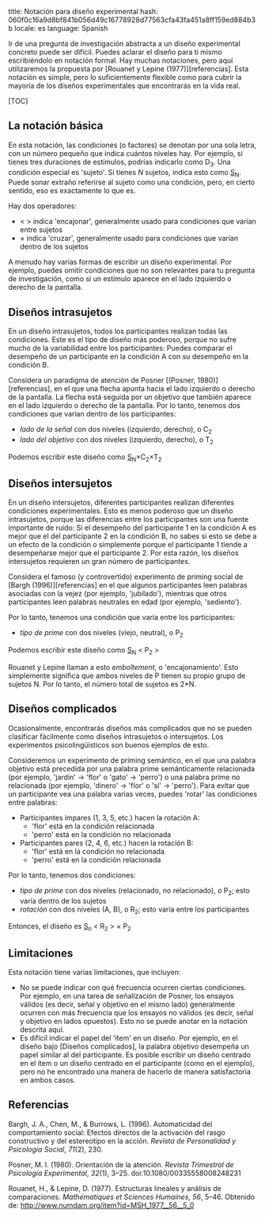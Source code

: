 title: Notación para diseño experimental
hash: 060f0c16a9d8bf841b056d49c16778928d77563cfa43fa451a8ff159ed884b3b
locale: es
language: Spanish

Ir de una pregunta de investigación abstracta a un diseño experimental concreto puede ser difícil. Puedes aclarar el diseño para ti mismo escribiéndolo en notación formal. Hay muchas notaciones, pero aquí utilizaremos la propuesta por [Rouanet y Lepine (1977)][referencias]. Esta notación es simple, pero lo suficientemente flexible como para cubrir la mayoría de los diseños experimentales que encontrarás en la vida real.

[TOC]

## La notación básica

En esta notación, las condiciones (o factores) se denotan por una sola letra, con un número pequeño que indica cuántos niveles hay. Por ejemplo, si tienes tres duraciones de estímulos, podrías indicarlo como D<sub>3</sub>. Una condición especial es 'sujeto'. Si tienes *N* sujetos, indica esto como <u>S</u><sub>N</sub>. Puede sonar extraño referirse al sujeto como una condición, pero, en cierto sentido, eso es exactamente lo que es.

Hay dos operadores:

- &lt; &gt; indica 'encajonar', generalmente usado para condiciones que varían entre sujetos
- × indica 'cruzar', generalmente usado para condiciones que varían dentro de los sujetos

A menudo hay varias formas de escribir un diseño experimental. Por ejemplo, puedes omitir condiciones que no son relevantes para tu pregunta de investigación, como si un estímulo aparece en el lado izquierdo o derecho de la pantalla.

## Diseños intrasujetos

En un diseño intrasujetos, todos los participantes realizan todas las condiciones. Este es el tipo de diseño más poderoso, porque no sufre mucho de la variabilidad entre los participantes: Puedes comparar el desempeño de un participante en la condición A con su desempeño en la condición B.

Considera un paradigma de atención de Posner [(Posner, 1980)][referencias], en el que una flecha apunta hacia el lado izquierdo o derecho de la pantalla. La flecha está seguida por un objetivo que también aparece en el lado izquierdo o derecho de la pantalla. Por lo tanto, tenemos dos condiciones que varían dentro de los participantes:

- *lado de la señal* con dos niveles (izquierdo, derecho), o C<sub>2</sub>
- *lado del objetivo* con dos niveles (izquierdo, derecho), o T<sub>2</sub>

Podemos escribir este diseño como <u>S</u><sub>N</sub>×C<sub>2</sub>×T<sub>2</sub>

## Diseños intersujetos

En un diseño intersujetos, diferentes participantes realizan diferentes condiciones experimentales. Esto es menos poderoso que un diseño intrasujetos, porque las diferencias entre los participantes son una fuente importante de ruido: Si el desempeño del participante 1 en la condición A es mejor que el del participante 2 en la condición B, no sabes si esto se debe a un efecto de la condición o simplemente porque el participante 1 tiende a desempeñarse mejor que el participante 2. Por esta razón, los diseños intersujetos requieren un gran número de participantes.

Considera el famoso (y controvertido) experimento de priming social de [Bargh (1996)][referencias] en el que algunos participantes leen palabras asociadas con la vejez (por ejemplo, 'jubilado'), mientras que otros participantes leen palabras neutrales en edad (por ejemplo, 'sediento').

Por lo tanto, tenemos una condición que varía entre los participantes:

- *tipo de prime* con dos niveles (viejo, neutral), o P<sub>2<sub>

Podemos escribir este diseño como <u>S</u><sub>N</sub> &lt; P<sub>2</sub> &gt;

Rouanet y Lepine llaman a esto *emboîtement*, o 'encajonamiento'. Esto simplemente significa que ambos niveles de P tienen su propio grupo de sujetos N. Por lo tanto, el número total de sujetos es 2*N.

## Diseños complicados

Ocasionalmente, encontrarás diseños más complicados que no se pueden clasificar fácilmente como diseños intrasujetos o intersujetos. Los experimentos psicolingüísticos son buenos ejemplos de esto.

Consideremos un experimento de priming semántico, en el que una palabra objetivo está precedida por una palabra prime semánticamente relacionada (por ejemplo, 'jardín' -> 'flor' o 'gato' -> 'perro') o una palabra prime no relacionada (por ejemplo, 'dinero' -> 'flor' o 'sí' -> 'perro'). Para evitar que un participante vea una palabra varias veces, puedes 'rotar' las condiciones entre palabras:

- Participantes impares (1, 3, 5, etc.) hacen la rotación A:
    - 'flor' está en la condición relacionada
    - 'perro' está en la condición no relacionada
- Participantes pares (2, 4, 6, etc.) hacen la rotación B:
    - 'flor' está en la condición no relacionada
    - 'perro' está en la condición relacionada

Por lo tanto, tenemos dos condiciones:

- *tipo de prime* con dos niveles (relacionado, no relacionado), o P<sub>2</sub>; esto varía dentro de los sujetos
- *rotación* con dos niveles (A, B), o R<sub>2</sub>; esto varía entre los participantes

Entonces, el diseño es <u>S</u><sub>n</sub> &lt; R<sub>2</sub> &gt; × P<sub>2</sub>

## Limitaciones

Esta notación tiene varias limitaciones, que incluyen:

- No se puede indicar con qué frecuencia ocurren ciertas condiciones. Por ejemplo, en una tarea de señalización de Posner, los ensayos válidos (es decir, señal y objetivo en el mismo lado) generalmente ocurren con más frecuencia que los ensayos no válidos (es decir, señal y objetivo en lados opuestos). Esto no se puede anotar en la notación descrita aquí.
- Es difícil indicar el papel del 'ítem' en un diseño. Por ejemplo, en el diseño bajo [Diseños complicados], la palabra objetivo desempeña un papel similar al del participante. Es posible escribir un diseño centrado en el ítem o un diseño centrado en el participante (como en el ejemplo), pero no he encontrado una manera de hacerlo de manera satisfactoria en ambos casos.

## Referencias

<div class="reference" markdown="1">

Bargh, J. A., Chen, M., & Burrows, L. (1996). Automaticidad del comportamiento social: Efectos directos de la activación del rasgo constructivo y del estereotipo en la acción. *Revista de Personalidad y Psicología Social*, *71*(2), 230.

Posner, M. I. (1980). Orientación de la atención. *Revista Trimestral de Psicología Experimental*, *32*(1), 3–25. doi:10.1080/00335558008248231

Rouanet, H., & Lepine, D. (1977). Estructuras lineales y análisis de comparaciones. *Mathématiques et Sciences Humaines*, *56*, 5–46. Obtenido de: <http://www.numdam.org/item?id=MSH_1977__56__5_0>

</div>